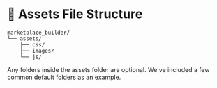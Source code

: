 # 🌳 Assets File Structure

```
marketplace_builder/
└── assets/
    ├── css/
    ├── images/
    └── js/
```

Any folders inside the assets folder are optional. We've included a few common default folders as an example.&#x20;
